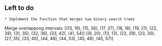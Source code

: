 ## Left to do
    * Implement the function that merges two binary search trees

Merge overlappong intervals:
[(13, 19), (15, 26), (17, 27), (18, 18), (19, 21), (22, 28), (31, 35), (32, 36), (33, 42), (41, 54)]
[(9, 20), (13, 13), (22, 29), (23, 30), (27, 35), (33, 40), (44, 48), (44, 53), (45, 48), (45, 57)]
